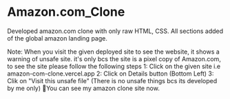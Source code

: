 # Amazon.com_Clone
Developed amazon.com clone with only raw HTML, CSS.
All sections added of the global amazon landing page.


Note: When you visit the given deployed site to see the website, it shows a warning of unsafe site.
it's only bcs the site is a pixel copy of Amazon.com, to see the site please follow the following steps
1: Click on the given site i.e amazon-com-clone.vercel.app
2: Click on Details button (Bottom Left)
3: Clik on "Visit this unsafe file" (There is no unsafe things bcs its developed by me only)
   🎉You can see my amazon clone site now.
